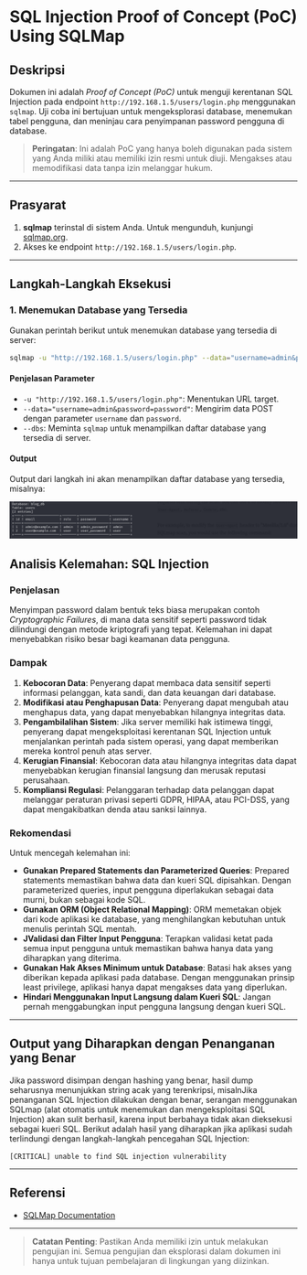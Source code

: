# SQL Injection Proof of Concept (PoC) Using SQLMap

## Deskripsi
Dokumen ini adalah *Proof of Concept (PoC)* untuk menguji kerentanan SQL Injection pada endpoint `http://192.168.1.5/users/login.php` menggunakan `sqlmap`. Uji coba ini bertujuan untuk mengeksplorasi database, menemukan tabel pengguna, dan meninjau cara penyimpanan password pengguna di database.

> **Peringatan**: Ini adalah PoC yang hanya boleh digunakan pada sistem yang Anda miliki atau memiliki izin resmi untuk diuji. Mengakses atau memodifikasi data tanpa izin melanggar hukum.

---

## Prasyarat
1. **sqlmap** terinstal di sistem Anda. Untuk mengunduh, kunjungi [sqlmap.org](https://sqlmap.org/).
2. Akses ke endpoint `http://192.168.1.5/users/login.php`.

---

## Langkah-Langkah Eksekusi

### 1. Menemukan Database yang Tersedia
Gunakan perintah berikut untuk menemukan database yang tersedia di server:

```bash
sqlmap -u "http://192.168.1.5/users/login.php" --data="username=admin&password=password" --dbs
```

#### Penjelasan Parameter
- `-u "http://192.168.1.5/users/login.php"`: Menentukan URL target.
- `--data="username=admin&password=password"`: Mengirim data POST dengan parameter `username` dan `password`.
- `--dbs`: Meminta `sqlmap` untuk menampilkan daftar database yang tersedia di server.

#### Output
Output dari langkah ini akan menampilkan daftar database yang tersedia, misalnya:

![alt text](https://github.com/RafiNashirudin/OWASP-TOP-10/blob/main/A02%3A2021-Cryptographic%20Failures/Image/cryptographi.png?raw=true)


## Analisis Kelemahan: SQL Injection
### Penjelasan
Menyimpan password dalam bentuk teks biasa merupakan contoh *Cryptographic Failures*, di mana data sensitif seperti password tidak dilindungi dengan metode kriptografi yang tepat. Kelemahan ini dapat menyebabkan risiko besar bagi keamanan data pengguna.

### Dampak
1. **Kebocoran Data**: Penyerang dapat membaca data sensitif seperti informasi pelanggan, kata sandi, dan data keuangan dari database.
2. **Modifikasi atau Penghapusan Data**: Penyerang dapat mengubah atau menghapus data, yang dapat menyebabkan hilangnya integritas data.
3. **Pengambilalihan Sistem**: Jika server memiliki hak istimewa tinggi, penyerang dapat mengeksploitasi kerentanan SQL Injection untuk menjalankan perintah pada sistem operasi, yang dapat memberikan mereka kontrol penuh atas server.
4. **Kerugian Finansial**: Kebocoran data atau hilangnya integritas data dapat menyebabkan kerugian finansial langsung dan merusak reputasi perusahaan.
5. **Kompliansi Regulasi**: Pelanggaran terhadap data pelanggan dapat melanggar peraturan privasi seperti GDPR, HIPAA, atau PCI-DSS, yang dapat mengakibatkan denda atau sanksi lainnya.

### Rekomendasi
Untuk mencegah kelemahan ini:
- **Gunakan Prepared Statements dan Parameterized Queries**: Prepared statements memastikan bahwa data dan kueri SQL dipisahkan. Dengan parameterized queries, input pengguna diperlakukan sebagai data murni, bukan sebagai kode SQL.
- **Gunakan ORM (Object Relational Mapping)**: ORM memetakan objek dari kode aplikasi ke database, yang menghilangkan kebutuhan untuk menulis perintah SQL mentah.
- **JValidasi dan Filter Input Pengguna**: Terapkan validasi ketat pada semua input pengguna untuk memastikan bahwa hanya data yang diharapkan yang diterima.
- **Gunakan Hak Akses Minimum untuk Database**: Batasi hak akses yang diberikan kepada aplikasi pada database. Dengan menggunakan prinsip least privilege, aplikasi hanya dapat mengakses data yang diperlukan.
- **Hindari Menggunakan Input Langsung dalam Kueri SQL**: Jangan pernah menggabungkan input pengguna langsung dengan kueri SQL.

---

## Output yang Diharapkan dengan Penanganan yang Benar
Jika password disimpan dengan hashing yang benar, hasil dump seharusnya menunjukkan string acak yang terenkripsi, misalnJika penanganan SQL Injection dilakukan dengan benar, serangan menggunakan SQLmap (alat otomatis untuk menemukan dan mengeksploitasi SQL Injection) akan sulit berhasil, karena input berbahaya tidak akan dieksekusi sebagai kueri SQL. Berikut adalah hasil yang diharapkan jika aplikasi sudah terlindungi dengan langkah-langkah pencegahan SQL Injection:

```plaintext
[CRITICAL] unable to find SQL injection vulnerability
```

---

## Referensi
- [SQLMap Documentation](https://sqlmap.org/)

---

> **Catatan Penting**: Pastikan Anda memiliki izin untuk melakukan pengujian ini. Semua pengujian dan eksplorasi dalam dokumen ini hanya untuk tujuan pembelajaran di lingkungan yang diizinkan.
